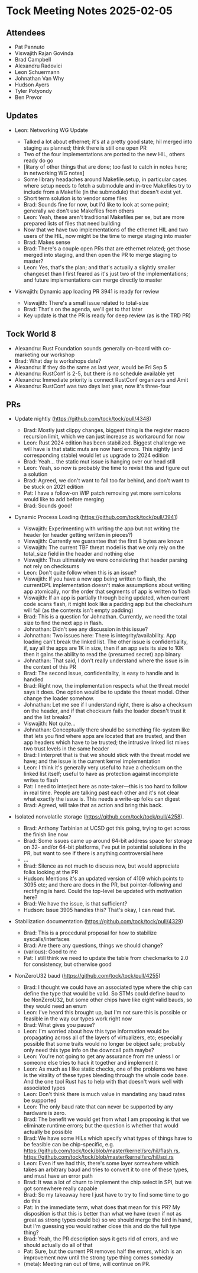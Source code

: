 # Tock Meeting Notes 2025-02-05

## Attendees
 - Pat Pannuto
 - Viswajith Rajan Govinda
 - Brad Campbell
 - Alexandru Radovici
 - Leon Schuermann
 - Johnathan Van Why
 - Hudson Ayers
 - Tyler Potyondy
 - Ben Prevor


## Updates

- Leon: Networking WG Update
   - Talked a lot about ethernet; it's at a pretty good state; hil merged into staging as planned; think there is still one open PR
   - Two of the four implementations are ported to the new HIL, others ready do go
   - [litany of other things that are done; too fast to catch in notes here; in networking WG notes]
   - Some library headaches around Makefile.setup, in particular cases where setup needs to fetch a submodule and in-tree Makefiles try to include from a Makefile (in the submodule) that doesn't exist yet.
   - Short term solution is to vendor some files
   - Brad: Sounds fine for now, but I'd like to look at some point; generally we don't use Makefiles from others
   - Leon: Yeah, these aren't traditional Makefiles per se, but are more prepared lists of files that need building
   - Now that we have two implementations of the ethernet HIL and two users of the HIL, now might be the time to merge staging into master
   - Brad: Makes sense
   - Brad: There's a couple open PRs that are ethernet related; get those merged into staging, and then open the PR to merge staging to master?
   - Leon: Yes, that's the plan; and that's actually a slightly smaller changeset than I first feared as it's just two of the implementations; and future implementations can merge directly to master

- Viswajith: Dynamic app loading PR 3941 is ready for review
   - Viswajith: There's a small issue related to total-size
   - Brad: That's on the agenda, we'll get to that later
   - Key update is that the PR is ready for deep review (as is the TRD PR)

## Tock World 8
 - Alexandru: Rust Foundation sounds generally on-board with co-marketing our workshop
 - Brad: What day is workshops date?
 - Alexandru: If they do the same as last year, would be Fri Sep 5
 - Alexandru: RustConf is 2-5, but there is no schedule available yet
 - Alexandru: Immediate priority is connect RustConf organizers and Amit
 - Alexandru: RustConf was two days last year, now it's three-four


## PRs
 - Update nightly (https://github.com/tock/tock/pull/4348)
    - Brad: Mostly just clippy changes, biggest thing is the register macro recursion limit, which we can just increase as workaround for now
    - Leon: Rust 2024 edition has been stabilized. Biggest challenge we will have is that static muts are now hard errors. This nightly (and corresponding stable) would let us upgrade to 2024 edition
    - Brad: Yeah... the static mut issue is hanging over our head still
    - Leon: Yeah, so now is probably the time to revisit this and figure out a solution
    - Brad: Agreed, we don't want to fall too far behind, and don't want to be stuck on 2021 edition
    - Pat: I have a follow-on WIP patch removing yet more semicolons would like to add before merging
    - Brad: Sounds good!


 - Dynamic Process Loading (https://github.com/tock/tock/pull/3941)
    - Viswajith: Experimenting with writing the app but not writing the header (or header getting written in pieces?)
    - Viswajith: Currently we guarantee that the first 8 bytes are known
    - Viswajith: The current TBF threat model is that we only rely on the total_size field in the header and nothing else
    - Viswajith: Thus ultimately we were considering that header parsing not rely on checksums
    - Leon: Don't quite follow when this is an issue?
    - Viswajith: If you have a new app being written to flash, the currentDPL implementation doesn't make assumptions about writing app atomically, nor the order that segments of app is written to flash
    - Viswajith: If an app is partially through being updated, when current code scans flash, it might look like a padding app but the checkshum will fail (as the contents isn't empty padding)
    - Brad: This is a question for Johnathan. Currently, we need the total size to find the next app in flash. 
    - Johnathan: Didn't see any discussion in this issue?
    - Johnathan: Two issues here: There is integrity/availability. App loading can't break the linked list. The other issue is confidentiality, if, say all the apps are 1K in size, then if an app sets its size to 10K then it gains the ability to read the (presumed secret) app binary
    - Johnathan: That said, I don't really understand where the issue is in the context of this PR
    - Brad: The second issue, confidentiality, is easy to handle and is handled
    - Brad: Right now, the implementation respects what the threat model says it does. One option would be to update the threat model. Other change the loader somehow.
    - Johnathan: Let me see if I understand right, there is also a checksum on the header, and if that checksum fails the loader doesn't trust it and the list breaks?
    - Viswajith: Not quite...
    - Johnathan: Conceptually there should be something file-system like that lets you find where apps are located that are trusted, and then app headers which have to be trusted; the intrusive linked list mixes two trust levels in the same header
    - Brad: I interpret that is that we should stick with the threat model we have; and the issue is the current kernel implementation
    - Leon: I think it's generally very useful to have a checksum on the linked list itself; useful to have as protection against incomplete writes to flash
    - Pat: I need to interject here as note-taker—this is too hard to follow in real time. People are talking past each other and it's not clear what exactly the issue is. This needs a write-up folks can digest
    - Brad: Agreed, will take that as action and bring this back.

 - Isolated nonvolatile storage (https://github.com/tock/tock/pull/4258).
    - Brad: Anthony Tarbinian at UCSD got this going, trying to get across the finish line now
    - Brad: Some issues came up around 64-bit address space for storage on 32- and/or 64-bit platforms, I've put in potential solutions in the PR, but want to see if there is anything controversial here
    - ...
    - Brad: Silence as not much to discuss now, but would appreciate folks looking at the PR
    - Hudson: Mentions it's an updated version of 4109 which points to 3095 etc; and there are docs in the PR, but pointer-following and rectifying is hard. Could the top-level be updated with motivation here?
    - Brad: We have the issue, is that sufficient?
    - Hudson: Issue 3905 handles this? That's okay, I can read that.

 - Stabilization documentation (https://github.com/tock/tock/pull/4329)
    - Brad: This is a procedural proposal for how to stabilize syscalls/interfaces
    - Brad: Are there any questions, things we should change?
    - (various): Good to me
    - Pat: I still think we need to update the table from checkmarks to 2.0 for consistency, but otherwise good

 - NonZeroU32 baud (https://github.com/tock/tock/pull/4255)
    - Brad: I thought we could have an associated type where the chip can define the type that would be valid. So STMs could define baud to be NonZeroU32, but some other chips have like eight valid bauds, so they would need an enum
    - Leon: I've heard this brought up, but I'm not sure this is possible or feasible in the way our types work right now
    - Brad: What gives you pause?
    - Leon: I'm worried about how this type information would be propagating across all of the layers of virtualizers, etc; especially possible that some traits would no longer be object safe; probably only need this type info on the downcall path maybe?
    - Leon: You're not going to get any assurance from me unless I or someone else tries to hack it together and implement it
    - Leon: As much as I like static checks, one of the problems we have is the virality of these types bleeding through the whole code base. And the one tool Rust has to help with that doesn't work well with associated types
    - Leon: Don't think there is much value in mandating any baud rates be supported
    - Leon: The only baud rate that can never be supported by any hardware is zero.
    - Brad: The benefit we would get from what I am proposing is that we eliminate runtime errors; but the question is whether that would actually be possible
    - Brad: We have some HILs which specify what types of things have to be feasible can be chip-specific, e.g. https://github.com/tock/tock/blob/master/kernel/src/hil/flash.rs, https://github.com/tock/tock/blob/master/kernel/src/hil/spi.rs
    - Leon: Even if we had this, there's some layer somewhere which takes an arbitrary baud and tries to convert it to one of these types, and must have an error path
    - Brad: It was a lot of churn to implement the chip select in SPI, but we got somewhere really capable
    - Brad: So my takeaway here I just have to try to find some time to go do this
    - Pat: In the immediate term, what does that mean for this PR? My disposition is that this is better than what we have (even if not as great as strong types could be) so we should merge the bird in hand, but I'm guessing you would rather close this and do the full type thing?
    - Brad: Yeah, the PR description says it gets rid of errors, and we should actually do all of that
    - Pat: Sure, but the current PR removes half the errors, which is an improvement now until the strong type thing comes someday
    - (meta): Meeting ran out of time, will continue on PR.
